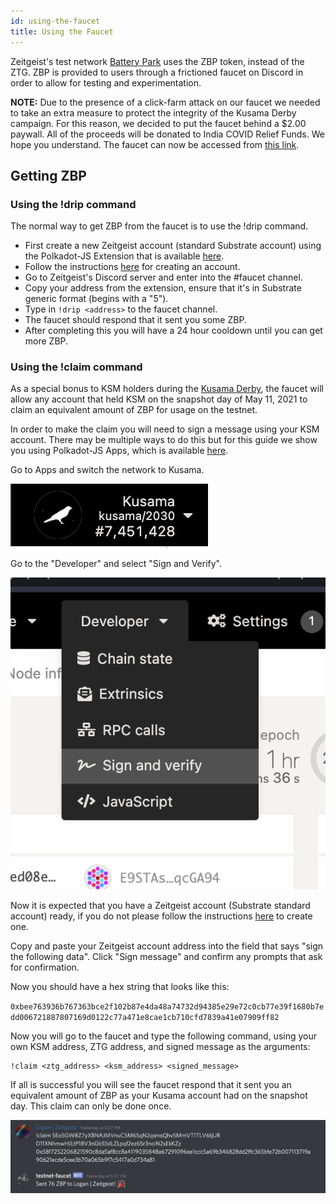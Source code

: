 ```yaml
---
id: using-the-faucet
title: Using the Faucet
---
```


Zeitgeist's test network [Battery Park](./battery-park) uses the ZBP token,
instead of the ZTG. ZBP is provided to users through a frictioned faucet on
Discord in order to allow for testing and experimentation.

__NOTE:__ Due to the presence of a click-farm attack on our faucet we needed to take an
extra measure to protect the integrity of the Kusama Derby campaign. For this reason,
we decided to put the faucet behind a $2.00 paywall. All of the proceeds will be donated to India
COVID Relief Funds. We hope you understand. The faucet can now be accessed from [this link](https://launchpass.com/kusama-derby-faucet/faucet).

## Getting ZBP

### Using the !drip command

The normal way to get ZBP from the faucet is to use the !drip command.

- First create a new Zeitgeist account (standard Substrate account) using the
  Polkadot-JS Extension that is available
  [here](https://polkadot.js.org/extension/).
- Follow the instructions
  [here](./how-to-participate-in-derby#create-a-zeitgeist-account) for creating
  an account.
- Go to Zeitgeist's Discord server and enter into the #faucet channel.
- Copy your address from the extension, ensure that it's in Substrate generic
  format (begins with a "5").
- Type in `!drip <address>` to the faucet channel.
- The faucet should respond that it sent you some ZBP.
- After completing this you will have a 24 hour cooldown until you can get more
  ZBP.

### Using the !claim command

As a special bonus to KSM holders during the
[Kusama Derby](https://proto.zeitgeist.pm/kusama-derby), the faucet will allow
any account that held KSM on the snapshot day of May 11, 2021 to claim an
equivalent amount of ZBP for usage on the testnet.

In order to make the claim you will need to sign a message using your KSM
account. There may be multiple ways to do this but for this guide we show you
using Polkadot-JS Apps, which is available [here](https://polkadot.js.org/apps).

Go to Apps and switch the network to Kusama.

![apps kusama](./../static/img/apps_kusama.png)

Go to the "Developer" and select "Sign and Verify".

![sign and verify](./../static/img/sign_and_verify.png)

Now it is expected that you have a Zeitgeist account (Substrate standard
account) ready, if you do not please follow the instructions
[here](./how-to-participate-in-derby#create-a-zeitgeist-account) to create one.

Copy and paste your Zeitgeist account address into the field that says "sign the
following data". Click "Sign message" and confirm any prompts that ask for
confirmation.

Now you should have a hex string that looks like this:

`0xbee763936b767363bce2f102b87e4da48a74732d94385e29e72c0cb77e39f1680b7edd006721887807169d0122c77a471e8cae1cb710cfd7839a41e07909ff82`

Now you will go to the faucet and type the following command, using your own KSM
address, ZTG address, and signed message as the arguments:

```
!claim <ztg_address> <ksm_address> <signed_message>
```

If all is successful you will see the faucet respond that it sent you an
equivalent amount of ZBP as your Kusama account had on the snapshot day. This
claim can only be done once.

![faucet claim](./../static/img/faucet_claim.png)
